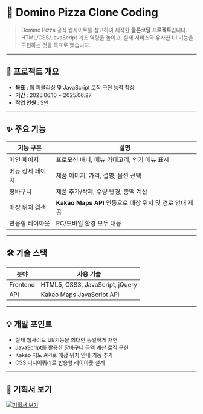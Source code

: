 # 🍕 Domino Pizza Clone Coding

> Domino Pizza 공식 웹사이트를 참고하여 제작한 **클론코딩 프로젝트**입니다.  
> HTML/CSS/JavaScript 기초 역량을 높이고, 실제 서비스와 유사한 UI·기능을 구현하는 것을 목표로 했습니다.

---

## 📌 프로젝트 개요
- **목표** : 웹 퍼블리싱 및 JavaScript 로직 구현 능력 향상
- **기간** : 2025.06.10 ~ 2025.06.27
- **작업 인원** : 5인

---

## ✨ 주요 기능

| 기능 구분       | 설명 |
|----------------|------|
| 메인 페이지     | 프로모션 배너, 메뉴 카테고리, 인기 메뉴 표시 |
| 메뉴 상세 페이지| 제품 이미지, 가격, 설명, 옵션 선택 |
| 장바구니        | 제품 추가/삭제, 수량 변경, 총액 계산 |
| 매장 위치 검색  | **Kakao Maps API** 연동으로 매장 위치 및 경로 안내 제공 |
| 반응형 레이아웃 | PC/모바일 환경 모두 대응 |

---

## 🛠 기술 스택

| 분야       | 사용 기술 |
|------------|-----------|
| Frontend   | HTML5, CSS3, JavaScript, jQuery |
| API        | Kakao Maps JavaScript API |

---

## 💡 개발 포인트
- 실제 웹사이트 UI/기능을 최대한 동일하게 재현
- JavaScript를 활용한 장바구니 금액 계산 로직 구현
- Kakao 지도 API로 매장 위치 안내 기능 추가
- CSS 미디어쿼리로 반응형 레이아웃 설계

---

## 📄 기획서 보기
[![기획서 보기](https://img.shields.io/badge/📄_기획서-바로가기-blue?style=for-the-badge)](https://github.com/hyeji21/domino/issues/1#issue-3308266956)

